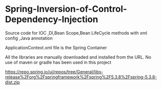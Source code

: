 # Spring-Inversion-of-Control-Dependency-Injection
Source  code for IOC ,DI,Bean Scope,Bean LifeCycle methods with xml config ,Java annotation


ApplicationContext.xml file is the Spring Container

All the libraries are manually downloaded and installed from the URL.
No use of maven or gradle has been used in this project


https://repo.spring.io/ui/repos/tree/General/libs-release%2Forg%2Fspringframework%2Fspring%2F5.3.8%2Fspring-5.3.8-dist.zip
